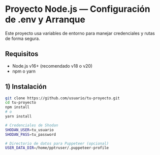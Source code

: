 # Proyecto Node.js — Configuración de .env y Arranque

Este proyecto usa variables de entorno para manejar credenciales y rutas de forma segura.

## Requisitos
- Node.js v16+ (recomendado v18 o v20)
- npm o yarn

## 1) Instalación
```bash
git clone https://github.com/usuario/tu-proyecto.git
cd tu-proyecto
npm install
# o
yarn install

# Credenciales de Shodan
SHODAN_USER=tu_usuario
SHODAN_PASS=tu_password

# Directorio de datos para Puppeteer (opcional)
USER_DATA_DIR=/home/pptruser/.puppeteer-profile
